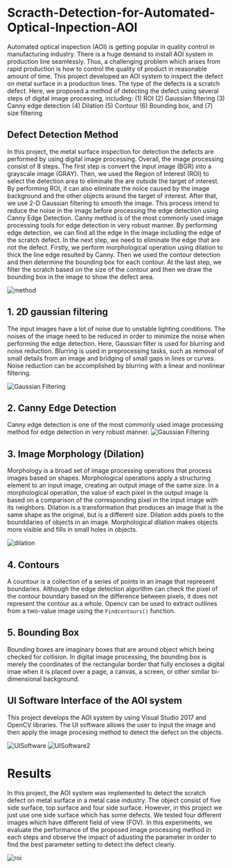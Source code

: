 # Scracth-Detection-for-Automated-Optical-Inpection-AOI

Automated optical inspection (AOI) is getting popular in quality control in manufacturing industry. There is a huge demand to install AOI system in production line seamlessly. Thus, a challenging problem which arises from rapid production is how to control the quality of product in reasonable amount of time.
This project developed an AOI system to inspect the defect on metal surface in a production lines. The type of the defects is a scratch defect. Here, we proposed a method of detecting the defect using several steps of digital image processing, including: 
(1) ROI
(2) Gaussian filtering
(3) Canny edge detection
(4) Dilation
(5) Contour
(6) Bounding box, and 
(7) size filtering

## Defect Detection Method

In this project, the metal surface inspection for detection the defects are performed by using digital image processing. Overall, the image processing consist of 8 steps. The first step is convert the input image (BGR) into a grayscale image (GRAY). Then, we used the Region of Interest (ROI) to select the detection area to eliminate the are outside the target of interest. By performing ROI, it can also eliminate the noice caused by the image background and the other objects around the target of interest. After that, we use 2-D Gaussian filtering to smooth the image. This process intend to reduce the noise in the image before processing the edge detection using Canny Edge Detection. Canny method is of the most commonly used image processing tools for edge detection in very robust manner. By performing edge detection, we can find all the edge in the image including the edge of the scratch defect. In the next step, we need to eliminate the edge that are not the defect. Firstly, we perform morphological operation using dilation to thick the line edge resulted by Canny. Then we used the contour detection and then determine the bounding box for each contour. At the last step, we filter the scratch based on the size of the contour and then we draw the bounding box in the image to show the defect area.

![method](images/method.PNG)

## 1. 2D gaussian filtering

The input images have a lot of noise due to unstable lighting conditions. The noises of the image need to be reduced in order to minimize the noise when performing the edge detection. Here, Gaussian filter is used for blurring and noise reduction. Blurring is used in preprocessing tasks, such as removal of small details from an image and bridging of small gaps in lines or curves. Noise reduction can be accomplished by blurring with a linear and nonlinear filtering.

![Gaussian Filtering](/images/gaussian.PNG)

## 2. Canny Edge Detection

Canny edge detection is one of the most commonly used image processing method for edge detection in very robust manner. 
![Gaussian Filtering](/images/canny-edges.PNG)

## 3. Image Morphology (Dilation)

Morphology is a broad set of image processing operations that process images based on shapes. Morphological operations apply a structuring element to an input image, creating an output image of the same size. In a morphological operation, the value of each pixel in the output image is based on a comparison of the corresponding pixel in the input image with its neighbors. Dilation is a transformation that produces an image that is the same shape as the original, but is a different size. Dilation adds pixels to the bounddaries of objects in an image. Morphological dilation makes objects more visible and fills in small holes in objects.

![dilation](images/results.PNG)


## 4. Contours

A countour is a collection of a series of points in an image that represent boundaries. Although the edge detection algorithm can check the pixel of the contour boundary based on the difference between pixels, it does not represent the contour as a whole. Opencv can be used to extract outlines from a two-value image using the `Findcontours()` function.

## 5. Bounding Box

Bounding boxes are imaginary boxes that are around object which being checked for collision. In digital image processing, the bounding box is merely the coordinates of the rectangular border that fully encloses a digital imae when it is placed over a page, a canvas, a screen, or other similar bi-dimensional background.

## UI Software Interface of the AOI system

This project develops the AOI system by using Visual Studio 2017 and OpenCV libraries. The UI software allows the user to input the image and then apply the image procesing method to detect the defect on the objects.

![UISoftware](images/user-interface-design-1.PNG)
![UISoftware2](images/user-interface-design-2.PNG)


# Results

In this project, the AOI system was implemented to detect the scratch defect on metal surface in a metal case industry. The object consist of five side surface, top surface and four side surface. However, in this project we just use one side surface which has some defects. We tested four different images which have different field of view (FOV). In this experiments, we evaluate the performance of the proposed image processing method in each steps and observe the impact of adjusting the parameter in order to find the best parameter setting to detect the defect clearly.

![roi](images/final-results.PNG)
